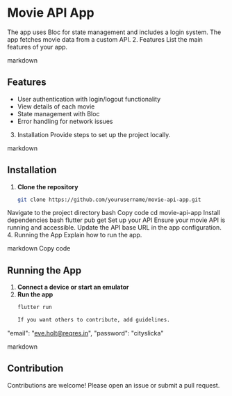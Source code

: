 # Movie API App

The app uses Bloc for state management and includes a login system. The app fetches movie data from a custom API.
2. Features
List the main features of your app.

markdown
## Features

- User authentication with login/logout functionality
- View details of each movie
- State management with Bloc
- Error handling for network issues
3. Installation
Provide steps to set up the project locally.

markdown
## Installation

1. **Clone the repository**
   ```bash
   git clone https://github.com/yourusername/movie-api-app.git
Navigate to the project directory
bash
Copy code
cd movie-api-app
Install dependencies
bash
flutter pub get
Set up your API
Ensure your movie API is running and accessible.
Update the API base URL in the app configuration.
4. Running the App
Explain how to run the app.

markdown
Copy code
## Running the App

1. **Connect a device or start an emulator**
2. **Run the app**
   ```bash
   flutter run

   If you want others to contribute, add guidelines.

"email": "eve.holt@reqres.in",
"password": "cityslicka"

markdown
## Contribution

Contributions are welcome! Please open an issue or submit a pull request.
